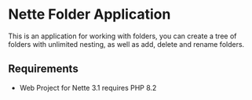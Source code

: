 Nette Folder Application
=================

This is an application for working with folders, you can create a tree of folders with unlimited nesting,
as well as add, delete and rename folders.


Requirements
------------

- Web Project for Nette 3.1 requires PHP 8.2
